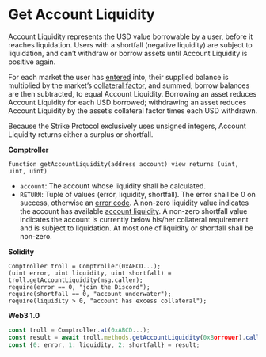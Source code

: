 # Get Account Liquidity

Account Liquidity represents the USD value borrowable by a user, before it reaches liquidation. Users with a shortfall \(negative liquidity\) are subject to liquidation, and can’t withdraw or borrow assets until Account Liquidity is positive again.

For each market the user has [entered](enter-markets.md) into, their supplied balance is multiplied by the market’s [collateral factor](collateral-factor.md), and summed; borrow balances are then subtracted, to equal Account Liquidity. Borrowing an asset reduces Account Liquidity for each USD borrowed; withdrawing an asset reduces Account Liquidity by the asset’s collateral factor times each USD withdrawn.

Because the Strike Protocol exclusively uses unsigned integers, Account Liquidity returns either a surplus or shortfall.

**Comptroller**

```text
function getAccountLiquidity(address account) view returns (uint, uint, uint)
```

* `account`: The account whose liquidity shall be calculated.
* `RETURN`: Tuple of values \(error, liquidity, shortfall\). The error shall be 0 on success, otherwise an [error code](error-codes.md). A non-zero liquidity value indicates the account has available [account liquidity](get-account-liquidity.md). A non-zero shortfall value indicates the account is currently below his/her collateral requirement and is subject to liquidation. At most one of liquidity or shortfall shall be non-zero.

**Solidity**

```text
Comptroller troll = Comptroller(0xABCD...);
(uint error, uint liquidity, uint shortfall) = troll.getAccountLiquidity(msg.caller);
require(error == 0, "join the Discord");
require(shortfall == 0, "account underwater");
require(liquidity > 0, "account has excess collateral");
```

**Web3 1.0**

```javascript
const troll = Comptroller.at(0xABCD...);
const result = await troll.methods.getAccountLiquidity(0xBorrower).call();
const {0: error, 1: liquidity, 2: shortfall} = result;
```

